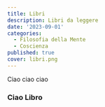 ```yaml
---
title: Libri
description: Libri da leggere
date: '2023-09-01'
categories:
  - Filosofia della Mente
  - Coscienza
published: true
cover: libri.png
---
```


Ciao ciao ciao

### Ciao Libro
